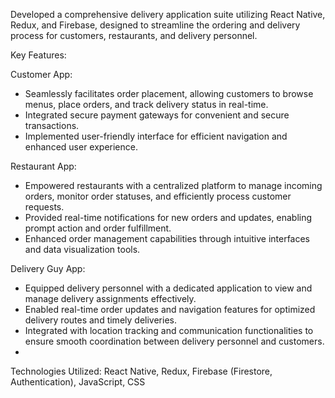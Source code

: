 Developed a comprehensive delivery application suite utilizing React Native, Redux, and Firebase, designed to streamline the ordering and delivery process for customers, restaurants, and delivery personnel.

Key Features:

Customer App:

- Seamlessly facilitates order placement, allowing customers to browse menus, place orders, and track delivery status in real-time.
- Integrated secure payment gateways for convenient and secure transactions.
- Implemented user-friendly interface for efficient navigation and enhanced user experience.

Restaurant App:

- Empowered restaurants with a centralized platform to manage incoming orders, monitor order statuses, and efficiently process customer requests.
- Provided real-time notifications for new orders and updates, enabling prompt action and order fulfillment.
- Enhanced order management capabilities through intuitive interfaces and data visualization tools.

Delivery Guy App:

- Equipped delivery personnel with a dedicated application to view and manage delivery assignments effectively.
- Enabled real-time order updates and navigation features for optimized delivery routes and timely deliveries.
- Integrated with location tracking and communication functionalities to ensure smooth coordination between delivery personnel and customers.
- 
Technologies Utilized:
React Native, Redux, Firebase (Firestore, Authentication), JavaScript, CSS
